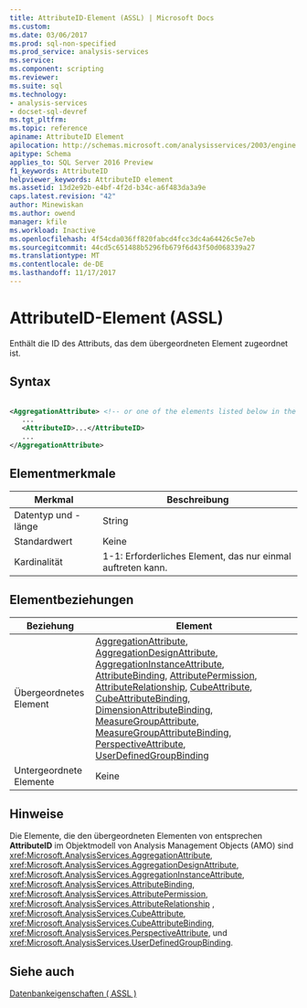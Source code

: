 ```yaml
---
title: AttributeID-Element (ASSL) | Microsoft Docs
ms.custom: 
ms.date: 03/06/2017
ms.prod: sql-non-specified
ms.prod_service: analysis-services
ms.service: 
ms.component: scripting
ms.reviewer: 
ms.suite: sql
ms.technology:
- analysis-services
- docset-sql-devref
ms.tgt_pltfrm: 
ms.topic: reference
apiname: AttributeID Element
apilocation: http://schemas.microsoft.com/analysisservices/2003/engine
apitype: Schema
applies_to: SQL Server 2016 Preview
f1_keywords: AttributeID
helpviewer_keywords: AttributeID element
ms.assetid: 13d2e92b-e4bf-4f2d-b34c-a6f483da3a9e
caps.latest.revision: "42"
author: Minewiskan
ms.author: owend
manager: kfile
ms.workload: Inactive
ms.openlocfilehash: 4f54cda036ff820fabcd4fcc3dc4a64426c5e7eb
ms.sourcegitcommit: 44cd5c651488b5296fb679f6d43f50d068339a27
ms.translationtype: MT
ms.contentlocale: de-DE
ms.lasthandoff: 11/17/2017
---
```

# <a name="attributeid-element-assl"></a>AttributeID-Element (ASSL)
  Enthält die ID des Attributs, das dem übergeordneten Element zugeordnet ist.  
  
## <a name="syntax"></a>Syntax  
  
```xml  
  
<AggregationAttribute> <!-- or one of the elements listed below in the Element Relationships table -->  
   ...  
   <AttributeID>...</AttributeID>  
   ...  
</AggregationAttribute>  
```  
  
## <a name="element-characteristics"></a>Elementmerkmale  
  
|Merkmal|Beschreibung|  
|--------------------|-----------------|  
|Datentyp und -länge|String|  
|Standardwert|Keine|  
|Kardinalität|1-1: Erforderliches Element, das nur einmal auftreten kann.|  
  
## <a name="element-relationships"></a>Elementbeziehungen  
  
|Beziehung|Element|  
|------------------|-------------|  
|Übergeordnetes Element|[AggregationAttribute](../../../analysis-services/scripting/data-type/aggregationattribute-data-type-assl.md), [AggregationDesignAttribute](../../../analysis-services/scripting/data-type/aggregationdesignattribute-data-type-assl.md), [AggregationInstanceAttribute](../../../analysis-services/scripting/data-type/aggregationinstanceattribute-data-type-assl.md), [AttributeBinding](../../../analysis-services/scripting/data-type/attributebinding-data-type-assl.md), [ AttributePermission](../../../analysis-services/scripting/objects/attributepermission-element-assl.md), [AttributeRelationship](../../../analysis-services/scripting/objects/attributerelationship-element-assl.md), [CubeAttribute](../../../analysis-services/scripting/data-type/cubeattribute-data-type-assl.md), [CubeAttributeBinding](../../../analysis-services/scripting/data-type/cubeattributebinding-data-type-assl.md), [ DimensionAttributeBinding](../../../analysis-services/scripting/data-type/dimensionattributebinding-data-type-out-of-line-assl.md), [MeasureGroupAttribute](../../../analysis-services/scripting/data-type/measuregroupattribute-data-type-assl.md), [MeasureGroupAttributeBinding](../../../analysis-services/scripting/data-type/measuregroupattributebinding-data-type-out-of-line-assl.md), [PerspectiveAttribute](../../../analysis-services/scripting/data-type/perspectiveattribute-data-type-assl.md), [ UserDefinedGroupBinding](../../../analysis-services/scripting/data-type/userdefinedgroupbinding-data-type-assl.md)|  
|Untergeordnete Elemente|Keine|  
  
## <a name="remarks"></a>Hinweise  
 Die Elemente, die den übergeordneten Elementen von entsprechen **AttributeID** im Objektmodell von Analysis Management Objects (AMO) sind <xref:Microsoft.AnalysisServices.AggregationAttribute>, <xref:Microsoft.AnalysisServices.AggregationDesignAttribute>, <xref:Microsoft.AnalysisServices.AggregationInstanceAttribute>, <xref:Microsoft.AnalysisServices.AttributeBinding>, <xref:Microsoft.AnalysisServices.AttributePermission>, <xref:Microsoft.AnalysisServices.AttributeRelationship> , <xref:Microsoft.AnalysisServices.CubeAttribute>, <xref:Microsoft.AnalysisServices.CubeAttributeBinding>, <xref:Microsoft.AnalysisServices.PerspectiveAttribute>, und <xref:Microsoft.AnalysisServices.UserDefinedGroupBinding>.  
  
## <a name="see-also"></a>Siehe auch  
 [Datenbankeigenschaften &#40; ASSL &#41;](../../../analysis-services/scripting/properties/properties-assl.md)  
  
  
